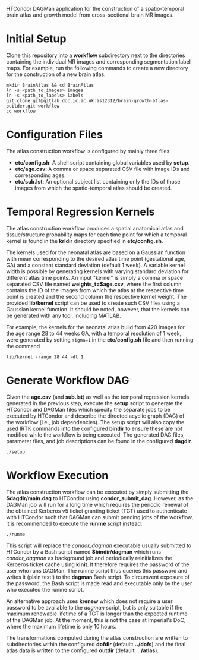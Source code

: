 HTCondor DAGMan application for the construction of a spatio-temporal brain atlas
and growth model from cross-sectional brain MR images.

Initial Setup
=============

Clone this repository into a **workflow** subdirectory next to the directories
containing the individual MR images and corresponding segmentation label maps.
For example, run the following commands to create a new directory for the
construction of a new brain atlas.

```shell
mkdir BrainAtlas && cd BrainAtlas
ln -s <path_to_images> images
ln -s <path_to_labels> labels
git clone git@gitlab.doc.ic.ac.uk:as12312/brain-growth-atlas-builder.git workflow
cd workflow
```

Configuration Files
===================

The atlas construction workflow is configured by mainly three files:

- **etc/config.sh**: A shell script containing global variables used by **setup**.
- **etc/age.csv**:   A comma or space separated CSV file with image IDs and corresponding ages.
- **etc/sub.lst**:   An optional subject list containing only the IDs of those images
                     from which the spatio-temporal atlas should be created.

Temporal Regression Kernels
===========================

The atlas construction workflow produces a spatial anatomical atlas and
tissue/structure probability maps for each time point for which a temporal kernel
is found in the **krldir** directory specified in **etc/config.sh**.

The kernels used for the neonatal atlas are based on a Gaussian function with
mean corresponding to the desired atlas time point (gestational age, GA) and a
constant standard deviation (default 1 week). A variable kernel width is
possible by generating kernels with varying standard deviation for different
atlas time points. An input "kernel" is simply a comma or space separated CSV
file named **weights_t=$age.csv**, where the first column contains the ID of
the images from which the atlas at the respective time point is created and the
second column the respective kernel weight. The provided **lib/kernel** script
can be used to create such CSV files using a Gaussian kernel function. It should
be noted, however, that the kernels can be generated with any tool, including MATLAB.

For example, the kernels for the neonatal atlas build from 420 images for the
age range 28 to 44 weeks GA, with a temporal resolution of 1 week, were generated
by setting `sigma=1` in the **etc/config.sh** file and then running the command

```shell
lib/kernel -range 28 44 -dt 1
```

Generate Workflow DAG
=====================

Given the **age.csv** (and **sub.lst**) as well as the temporal regression kernels
generated in the previous step, execute the **setup** script to generate the
HTCondor and DAGMan files which specify the separate jobs to be executed by
HTCondor and describe the directed acyclic graph (DAG) of the workflow
(i.e., job dependencies). The setup script will also copy the used IRTK commands
into the configured **bindir** to ensure these are not modified while the workflow
is being executed. The generated DAG files, parameter files, and job descriptions
can be found in the configured **dagdir**.

```shell
./setup
```

Workflow Execution
==================

The atlas construction workflow can be executed by simply submitting the
**$dagdir/main.dag** to HTCondor using **condor_submit_dag**. However, as the
DAGMan job will run for a long time which requires the periodic renewal of the
obtained Kerberos v5 ticket granting ticket (TGT) used to authenticate with
HTCondor such that DAGMan can submit pending jobs of the workflow, it is
recommended to execute the **runme** script instead:

```shell
./runme
```

This script will replace the *condor_dagman* executable usually submitted to
HTCondor by a Bash script named **$bindir/dagman** which runs *condor_dagman* as
background job and periodically reinitializes the Kerberos ticket cache using **kinit**.
It therefore requires the password of the user who runs DAGMan. The runme script
thus queries this password and writes it (plain text!) to the **dagman** Bash script.
To circumvent exposure of the password, the Bash script is made read and executable
only by the user who executed the runme script.

An alternative approach uses **krenew** which does not require a user password
to be available to the *dagman* script, but is only suitable if the maximum
renewable lifetime of a TGT is longer than the expected runtime of the DAGMan
job. At the moment, this is not the case at Imperial's DoC, where the maximum
lifetime is only 10 hours.

The transformations computed during the atlas construction are written to
subdirectories within the configured **dofdir** (default: **../dofs**) and the
final atlas data is written to the configured **outdir** (default: **../atlas**).